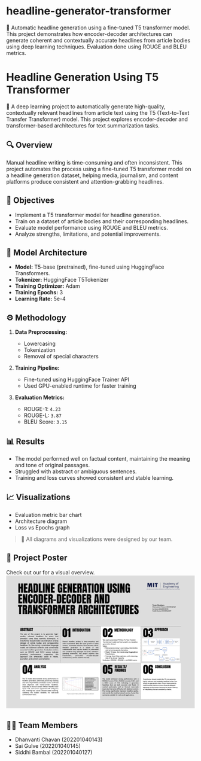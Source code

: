 # headline-generator-transformer
🚀 Automatic headline generation using a fine-tuned T5 transformer model. This project demonstrates how encoder-decoder architectures can generate coherent and contextually accurate headlines from article bodies using deep learning techniques. Evaluation done using ROUGE and BLEU metrics.

# Headline Generation Using T5 Transformer

🚀 A deep learning project to automatically generate high-quality, contextually relevant headlines from article text using the T5 (Text-to-Text Transfer Transformer) model. This project explores encoder-decoder and transformer-based architectures for text summarization tasks.

## 🔍 Overview

Manual headline writing is time-consuming and often inconsistent. This project automates the process using a fine-tuned T5 transformer model on a headline generation dataset, helping media, journalism, and content platforms produce consistent and attention-grabbing headlines.

## 📌 Objectives

- Implement a T5 transformer model for headline generation.
- Train on a dataset of article bodies and their corresponding headlines.
- Evaluate model performance using ROUGE and BLEU metrics.
- Analyze strengths, limitations, and potential improvements.

## 🧠 Model Architecture

- **Model:** T5-base (pretrained), fine-tuned using HuggingFace Transformers.
- **Tokenizer:** HuggingFace T5Tokenizer
- **Training Optimizer:** Adam
- **Training Epochs:** 3
- **Learning Rate:** 5e-4

## ⚙️ Methodology

1. **Data Preprocessing:**
   - Lowercasing
   - Tokenization
   - Removal of special characters

2. **Training Pipeline:**
   - Fine-tuned using HuggingFace Trainer API
   - Used GPU-enabled runtime for faster training

3. **Evaluation Metrics:**
   - ROUGE-1: `4.23`
   - ROUGE-L: `3.87`
   - BLEU Score: `3.15`

## 📊 Results

- The model performed well on factual content, maintaining the meaning and tone of original passages.
- Struggled with abstract or ambiguous sentences.
- Training and loss curves showed consistent and stable learning.

## 📈 Visualizations

- Evaluation metric bar chart
- Architecture diagram
- Loss vs Epochs graph

> 📌 All diagrams and visualizations were designed by our team.

## 📎 Project Poster

Check out our  for a visual overview.
![Project Poster](./poster.png)


## 👨‍💻 Team Members

- Dhanvanti Chavan (202201040143)
- Sai Gulve (202201040145)
- Siddhi Bambal (202201040127)



